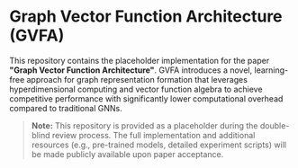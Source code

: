 # Graph Vector Function Architecture (GVFA)

This repository contains the placeholder implementation for the paper **"Graph Vector Function Architecture"**. GVFA introduces a novel, learning-free approach for graph representation formation that leverages hyperdimensional computing and vector function algebra to achieve competitive performance with significantly lower computational overhead compared to traditional GNNs.

> **Note:** This repository is provided as a placeholder during the double-blind review process. The full implementation and additional resources (e.g., pre-trained models, detailed experiment scripts) will be made publicly available upon paper acceptance.

